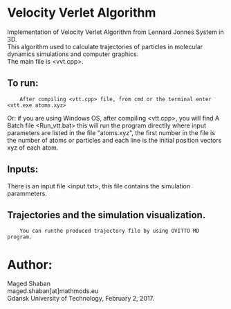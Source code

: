 # Velocity Verlet Algorithm
Implementation of Velocity Verlet Algorithm from Lennard Jonnes System in 3D. <br />
This algorithm used to calculate trajectories of particles in molecular dynamics simulations and computer graphics. <br />
The main file is <vvt.cpp>.


## To run:
        After compiling <vtt.cpp> file, from cmd or the terminal enter <vtt.exe atoms.xyz>
      
Or: if you are using Windows OS, after compiling <vtt.cpp>, you will find A Batch file <Run_vtt.bat>
      this will run the program directlly where input parameters are listed in the file "atoms.xyz", the first number in the file is the number of atoms or particles and each line is the initial position vectors xyz of each atom.

## Inputs:
There is an input file <input.txt>, this file contains the simulation parammeters.

## Trajectories and the simulation visualization.
        You can runthe produced trajectory file by using OVITTO MD program.
  

# Author:
 Maged Shaban <br />
 maged.shaban[at]mathmods.eu <br />
 Gdansk University of Technology, February 2, 2017. 
